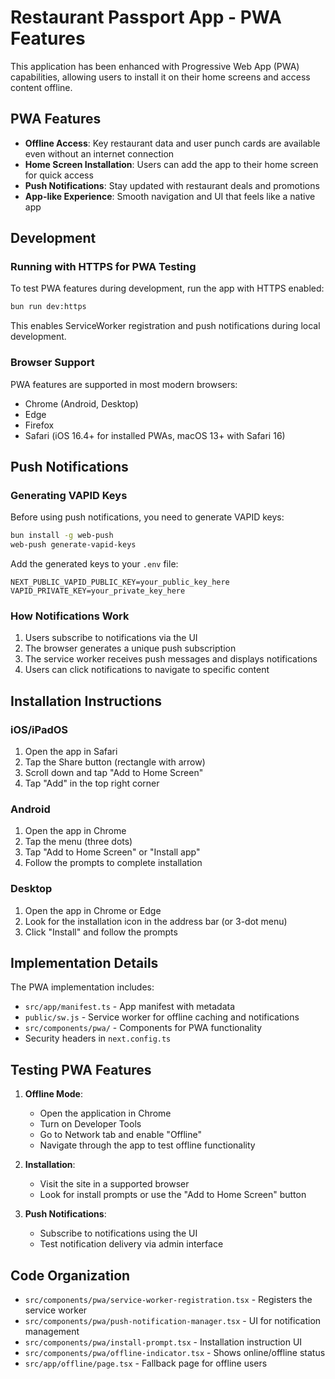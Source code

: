 # Restaurant Passport App - PWA Features

This application has been enhanced with Progressive Web App (PWA) capabilities, allowing users to install it on their home screens and access content offline.

## PWA Features

- **Offline Access**: Key restaurant data and user punch cards are available even without an internet connection
- **Home Screen Installation**: Users can add the app to their home screen for quick access
- **Push Notifications**: Stay updated with restaurant deals and promotions
- **App-like Experience**: Smooth navigation and UI that feels like a native app

## Development

### Running with HTTPS for PWA Testing

To test PWA features during development, run the app with HTTPS enabled:

```bash
bun run dev:https
```

This enables ServiceWorker registration and push notifications during local development.

### Browser Support

PWA features are supported in most modern browsers:
- Chrome (Android, Desktop)
- Edge
- Firefox
- Safari (iOS 16.4+ for installed PWAs, macOS 13+ with Safari 16)

## Push Notifications

### Generating VAPID Keys

Before using push notifications, you need to generate VAPID keys:

```bash
bun install -g web-push
web-push generate-vapid-keys
```

Add the generated keys to your `.env` file:

```
NEXT_PUBLIC_VAPID_PUBLIC_KEY=your_public_key_here
VAPID_PRIVATE_KEY=your_private_key_here
```

### How Notifications Work

1. Users subscribe to notifications via the UI
2. The browser generates a unique push subscription
3. The service worker receives push messages and displays notifications
4. Users can click notifications to navigate to specific content

## Installation Instructions

### iOS/iPadOS

1. Open the app in Safari
2. Tap the Share button (rectangle with arrow)
3. Scroll down and tap "Add to Home Screen"
4. Tap "Add" in the top right corner

### Android

1. Open the app in Chrome
2. Tap the menu (three dots)
3. Tap "Add to Home Screen" or "Install app"
4. Follow the prompts to complete installation

### Desktop

1. Open the app in Chrome or Edge
2. Look for the installation icon in the address bar (or 3-dot menu)
3. Click "Install" and follow the prompts

## Implementation Details

The PWA implementation includes:

- `src/app/manifest.ts` - App manifest with metadata
- `public/sw.js` - Service worker for offline caching and notifications
- `src/components/pwa/` - Components for PWA functionality
- Security headers in `next.config.ts`

## Testing PWA Features

1. **Offline Mode**: 
   - Open the application in Chrome
   - Turn on Developer Tools
   - Go to Network tab and enable "Offline"
   - Navigate through the app to test offline functionality

2. **Installation**:
   - Visit the site in a supported browser
   - Look for install prompts or use the "Add to Home Screen" button

3. **Push Notifications**:
   - Subscribe to notifications using the UI
   - Test notification delivery via admin interface

## Code Organization

- `src/components/pwa/service-worker-registration.tsx` - Registers the service worker
- `src/components/pwa/push-notification-manager.tsx` - UI for notification management
- `src/components/pwa/install-prompt.tsx` - Installation instruction UI
- `src/components/pwa/offline-indicator.tsx` - Shows online/offline status
- `src/app/offline/page.tsx` - Fallback page for offline users